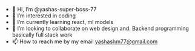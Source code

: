 - 👋 Hi, I’m @yashas-super-boss-77
- 👀 I’m interested in coding 
- 🌱 I’m currently learning react, ml models
- 💞️ I’m looking to collaborate on web design and. Backend programming basically full stack work
- 📫 How to reach me by my email yashashm77@gmail.com

<!---
yashas-super-boss-77/yashas-super-boss-77 is a ✨ special ✨ repository because its `README.md` (this file) appears on your GitHub profile.
You can click the Preview link to take a look at your changes.
--->

